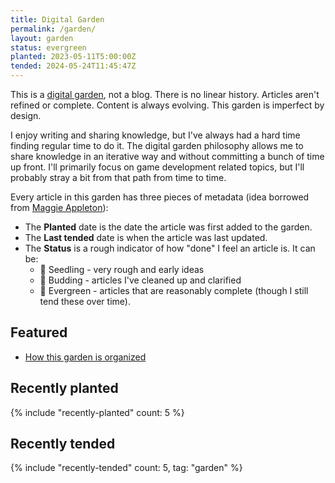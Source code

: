 ```yaml
---
title: Digital Garden
permalink: /garden/
layout: garden
status: evergreen
planted: 2023-05-11T5:00:00Z
tended: 2024-05-24T11:45:47Z
---
```


This is a [digital garden](https://maggieappleton.com/garden-history), not a blog. There is no linear history. Articles aren't refined or complete. Content is always evolving. This garden is imperfect by design.

I enjoy writing and sharing knowledge, but I've always had a hard time finding regular time to do it. The digital garden philosophy allows me to share knowledge in an iterative way and without committing a bunch of time up front. I'll primarily focus on game development related topics, but I'll probably stray a bit from that path from time to time.

Every article in this garden has three pieces of metadata (idea borrowed from [Maggie Appleton](https://maggieappleton.com/about)):
- The __Planted__ date is the date the article was first added to the garden. 
- The __Last tended__ date is when the article was last updated.
- The __Status__ is a rough indicator of how "done" I feel an article is. It can be:
  - 🌱 Seedling - very rough and early ideas
  - 🌿 Budding - articles I've cleaned up and clarified
  - 🌳 Evergreen - articles that are reasonably complete (though I still tend these over time).

## Featured
- [How this garden is organized](organizing-the-garden)

## Recently planted
{% include "recently-planted" count: 5 %}

## Recently tended
{% include "recently-tended" count: 5, tag: "garden" %}

<!-- TODO: a list of evergreen articles once I have a nice backlog -->